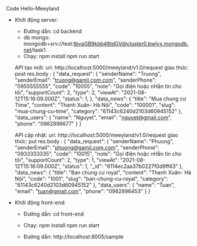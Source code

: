 Code Hello-Meeyland

- Khởi động server:
    + Đường dẫn: cd backend
    + db mongo: mongodb+srv://test:tbyaGB9kbb48tdGV@cluster0.bwlyx.mongodb.net/task1
    + Chạy: npm install
            npm run start

    API tạo mới: 
        uri: http://localhost:5000/meeyland/v1.0/request 
        giao thức: post
        res.body : {
                    "data_request": {
                        "senderName": "Truong",
                        "senderEmail": "truong@gamil.com.com",
                        "senderPhone": "0955555555",
                        "code": "10055",
                        "note": "Gọi điện hoặc nHắn tin cho tôi",
                        "supportCount": 2,
                        "type": 2,
                        "viewAt": "2021-08-12T15:16:09.000Z",
                        "status": 1,
                    },
                    "data_news": {
                        "title": "Mua chung cư Time",
                        "content": "Thanh Xuân- Hà Nội",
                        "code": "100001",
                        "slug": "mua-chung-cu-time",
                        "category": "61143c6240d2103d60945152"
                    },
                    "data_users": {
                        "name": "Nguyet",
                        "email": "nguyet@gmail.com",
                        "phone": "0982896677"
                    }
                }

    API cập nhật: 
    uri: http://localhost:5000/meeyland/v1.0/request 
    giao thức: put
    res.body : {
                "data_request": {
                    "senderName": "Phuong",
                    "senderEmail": "phuong@gamil.com.com",
                    "senderPhone": "0933333335",
                    "code": "10015",
                    "note": "Gọi điện hoặc nHắn tin cho tôi",
                    "supportCount": 2,
                    "type": 1,
                    "viewAt": "2021-08-12T15:16:09.000Z",
                    "status": 1,
                    "_id": "6114ec2aa37b0227f0d9ff43"
                },
                "data_news": {
                    "title": "Ban chung cư royal",
                    "content": "Thanh Xuân- Hà Nội",
                    "code": "1001",
                    "slug": "ban-chung-cu-royal",
                    "category": "61143c6240d2103d60945152"
                },
                "data_users": {
                    "name": "Tuan",
                    "email": "tuan@gmail.com",
                    "phone": "0982896453"
                }
            }


- Khởi động front-end:
    + Đường dẫn: cd front-end
    + Chạy: npm install
            npm run start

    + Đường dẫn: http://localhost:8005/sample
